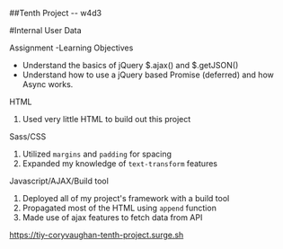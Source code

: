 ##Tenth Project -- w4d3

#Internal User Data

Assignment -Learning Objectives
* Understand the basics of jQuery $.ajax() and $.getJSON()
* Understand how to use a jQuery based Promise (deferred) and how Async works.


HTML
1. Used very little HTML to build out this project

Sass/CSS
1. Utilized `margins` and `padding` for spacing
2. Expanded my knowledge of `text-transform` features

Javascript/AJAX/Build tool
1. Deployed all of my project's framework with a build tool
2. Propagated most of the HTML using `append` function
3. Made use of ajax features to fetch data from API

https://tiy-coryvaughan-tenth-project.surge.sh
